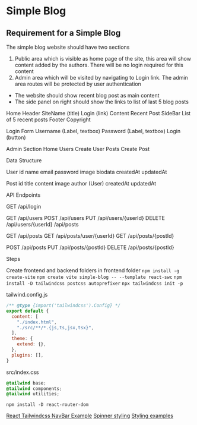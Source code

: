 # Simple Blog

## Requirement for a Simple Blog

The simple blog website should have two sections

1) Public area which is visible as home page of the site, this area will show content added by the authors.  There will be no login required for this content
2) Admin area which will be visited by navigating to Login link.  The admin area routes will be protected by user authentication

* The website should show recent blog post as main content
* The side panel on right should show the links to list of last 5 blog posts


Home
  Header
    SiteName (title)
    Login (link)
  Content
    Recent Post
  SideBar
    List of 5 recent posts
  Footer
    Copyright

Login
    Form
        Username (Label, textbox)
        Password (Label, textbox)
        Login (button)

Admin Section
  Home
  Users
  Create User
  Posts
  Create Post


Data Structure

User
  id
  name
  email
  password
  image
  biodata
  createdAt
  updatedAt

Post
  id
  title
  content
  image
  author (User)
  createdAt
  updatedAt

API Endpoints

GET /api/login

GET /api/users
POST /api/users
PUT /api/users/{userId}
DELETE /api/users/{userId}
/api/posts

GET /api/posts
GET /api/posts/user/{userId}
GET /api/posts/{postId}

POST /api/posts
PUT /api/posts/{postId}
DELETE /api/posts/{postId}


Steps

Create frontend and backend folders
in frontend folder
`npm install -g create-vite`
`npm create vite simple-blog -- --template react-swc`
`npm install -D tailwindcss postcss autoprefixer`
`npx tailwindcss init -p`

tailwind.config.js
```js
/** @type {import('tailwindcss').Config} */
export default {
  content: [
    "./index.html",
    "./src/**/*.{js,ts,jsx,tsx}",
  ],
  theme: {
    extend: {},
  },
  plugins: [],
}
```

src/index.css
```css
@tailwind base;
@tailwind components;
@tailwind utilities;
```

`npm install -D react-router-dom`

[React Tailwindcss NavBar Example](https://github.com/rrs301/react-tailwind-nav-bar)
[Spinner styling](https://www.material-tailwind.com/docs/html/spinner)
[Styling examples](https://v1.tailwindcss.com/components/buttons)
